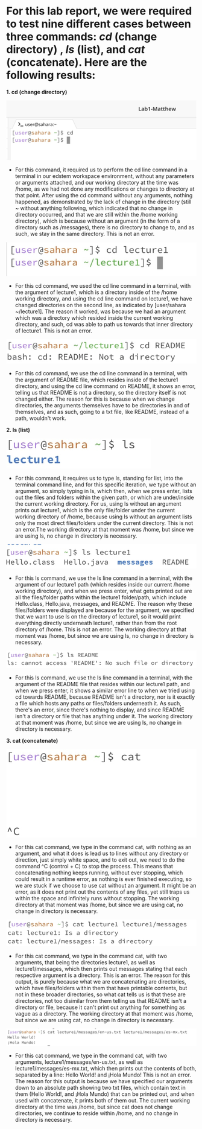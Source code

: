 # For this lab report, we were required to test nine different cases between three commands: *cd* (change directory) , *ls* (list), and *cat* (concatenate). Here are the following results:

**1. cd (change directory)**

![image](cd(noarg).jpg)

- For this command, it required us to perform the cd line command in a terminal in our edstem workspace environment, without any parameters or arguments attached, and our working directory at the time was /home, as we had not done any modifications or changes to directory at that point. After using the cd command without any arguments, nothing happened, as demonstrated by the lack of change in the directory (still ~ without anything following, which indicated that no change in directory occurred, and that we are still within the /home working directory), which is because without an argument (in the form of a directory such as /messages), there is no directory to change to, and as such, we stay in the same directory. This is not an error. 

![image](cd(path).jpg)

- For this cd command, we used the cd line command in a terminal, with the argument of lecture1, which is a directory inside of the /home working directory, and using the cd line command on lecture1, we have changed directories on the second line, as indicated by [user/sahara ~/lecture1]. The reason it worked, was because we had an argument which was a directory which resided inside the current working directory, and such, cd was able to path us towards that inner directory of lecture1. This is not an error.

![image](cd(file).jpg)

- For this cd command, we use the cd line command in a terminal, with the argument of README file, which resides inside of the lecture1 directory, and using the cd line command on README, it shows an error, telling us that README is not a directory, so the directory itself is not changed either. The reason for this is because when we change directories, the arguments themselves have to be directories in and of themselves, and as such, going to a txt file, like README, instead of a path, wouldn't work.

**2. ls (list)**

![image](ls(noarg).jpg)

- For this command, it requires us to type ls, standing for list, into the terminal command line, and for this specific iteration, we type without an argument, so simply typing in ls, which then, when we press enter, lists out the files and folders within the given path, or which are under/inside the current working directory. For us, using ls without an argument prints out lecture1, which is the only file/folder under the current working directory of /home, because using ls without an argument lists only the most direct files/folders under the current directory. This is not an error.The working directory at that moment was /home, but since we are using ls, no change in directory is necessary.

![image](ls(path).jpg)

- For this ls command, we use the ls line command in a terminal, with the argument of our lecture1 path (which resides inside our current /home working directory), and when we press enter, what gets printed out are all the files/folder paths within the lecture1 folder/path, which include Hello.class, Hello.java, messages, and README. The reason why these files/folders were displayed are because for the argument, we specified that we want to use ls on the directory of lecture1, so it would print everything directly underneath lecture1, rather than from the root directory of /home. This is not an error. The working directory at that moment was /home, but since we are using ls, no change in directory is necessary.

![image](ls(file).jpg)

- For this ls command, we use the ls line command in a terminal, with the argument of the README file that resides within our lecture1 path, and when we press enter, it shows a similar error line to when we tried using cd towards README, because README isn't a directory, nor is it exactly a file which hosts any paths or files/folders underneath it. As such, there's an error, since there's nothing to display, and since README isn't a directory or file that has anything under it. The working directory at that moment was /home, but since we are using ls, no change in directory is necessary.

**3. cat (concatenate)**

![image](cat(noarg).jpg)

- For this cat command, we type in the command cat, with nothing as an argument, and what it does is lead us to lines without any directory or direction, just simply white space, and to exit out, we need to do the command ^C (control + C) to stop the process. This means that concatenating nothing keeps running, without ever stopping, which could result in a runtime error, as nothing is ever finished executing, so we are stuck if we choose to use cat without an argument. It might be an error, as it does not print out the contents of any files, yet still traps us within the space and infinitely runs without stopping. The working directory at that moment was /home, but since we are using cat, no change in directory is necessary.

![image](cat(path).jpg)

- For this cat command, we type in the command cat, with two arguments, that being the directories lecture1, as well as lecture1/messages, which then prints out messages stating that each respective argument is a directory. This is an error. The reason for this output, is purely because what we are concatenating are directories, which have files/folders within them that have printable contents, but not in these broader directories, so what cat tells us is that these are directories, not too disimilar from them telling us that README isn't a directory or file, because it can't print out anything for something as vague as a directory. The working directory at that moment was /home, but since we are using cat, no change in directory is necessary.

![image](cat(file).jpg)

- For this cat command, we type in the command cat, with two arguments, lecture1/messages/en-us.txt, as well as lecture1/messages/es-mx.txt, which then prints out the contents of both, separated by a line: Hello World! and ¡Hola Mundo! This is not an error. The reason for this output is because we have specified our arguments down to an absolute path showing two txt files, which contain text in them (Hello World!, and ¡Hola Mundo) that can be printed out, and when used with concatenate, it prints both of them out. The current working directory at the time was /home, but since cat does not change directories, we continue to reside within /home, and no change in directory is necessary. 
